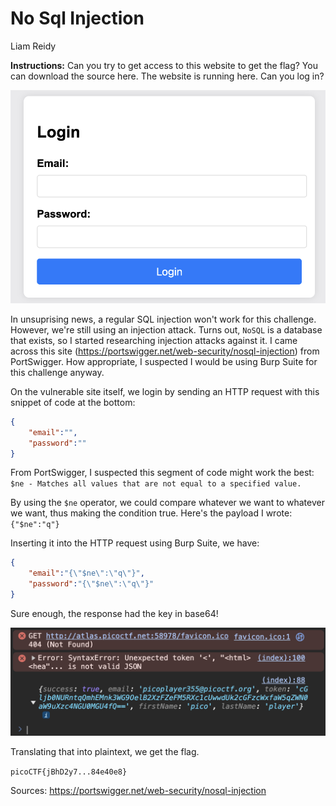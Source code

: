 # No Sql Injection
Liam Reidy

**Instructions:** Can you try to get access to this website to get the flag? You can download the source here. The website is running here. Can you log in?

![image](./1.png)

In unsuprising news, a regular SQL injection won't work for this challenge. However, we're still using an injection attack. Turns out, `NoSQL` is a database that exists, so I started researching injection attacks against it. I came across this site (https://portswigger.net/web-security/nosql-injection) from PortSwigger. How appropriate, I suspected I would be using Burp Suite for this challenge anyway.

On the vulnerable site itself, we login by sending an HTTP request with this snippet of code at the bottom:

```json
{
    "email":"",
    "password":""
}
```

From PortSwigger, I suspected this segment of code might work the best: `$ne - Matches all values that are not equal to a specified value.`

By using the `$ne` operator, we could compare whatever we want to whatever we want, thus making the condition true. Here's the payload I wrote: `{"$ne":"q"}`

Inserting it into the HTTP request using Burp Suite, we have:
```json
{
    "email":"{\"$ne\":\"q\"}",
    "password":"{\"$ne\":\"q\"}"
}
```

Sure enough, the response had the key in base64!

![image](./2.png)

Translating that into plaintext, we get the flag.

`picoCTF{jBhD2y7...84e40e8}`

Sources:
https://portswigger.net/web-security/nosql-injection

